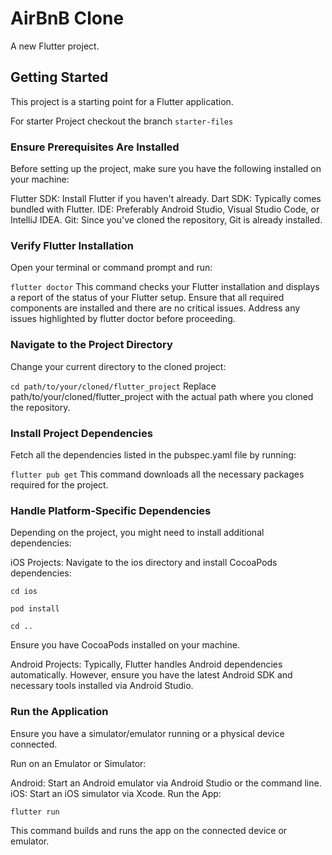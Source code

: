 # AirBnB Clone

A new Flutter project.

## Getting Started

This project is a starting point for a Flutter application.


For starter Project checkout the branch
```starter-files```

### Ensure Prerequisites Are Installed
Before setting up the project, make sure you have the following installed on your machine:

Flutter SDK: Install Flutter if you haven't already.
Dart SDK: Typically comes bundled with Flutter.
IDE: Preferably Android Studio, Visual Studio Code, or IntelliJ IDEA.
Git: Since you've cloned the repository, Git is already installed.
### Verify Flutter Installation
Open your terminal or command prompt and run:

```flutter doctor```
This command checks your Flutter installation and displays a report of the status of your Flutter setup. Ensure that all required components are installed and there are no critical issues. Address any issues highlighted by flutter doctor before proceeding.

### Navigate to the Project Directory
Change your current directory to the cloned project:

```cd path/to/your/cloned/flutter_project```
Replace path/to/your/cloned/flutter_project with the actual path where you cloned the repository.

### Install Project Dependencies
Fetch all the dependencies listed in the pubspec.yaml file by running:

```flutter pub get```
This command downloads all the necessary packages required for the project.

### Handle Platform-Specific Dependencies
Depending on the project, you might need to install additional dependencies:

iOS Projects: Navigate to the ios directory and install CocoaPods dependencies:

```cd ios```

```pod install```

```cd ..```

Ensure you have CocoaPods installed on your machine.

Android Projects: Typically, Flutter handles Android dependencies automatically. However, ensure you have the latest Android SDK and necessary tools installed via Android Studio.

### Run the Application
Ensure you have a simulator/emulator running or a physical device connected.

Run on an Emulator or Simulator:

Android: Start an Android emulator via Android Studio or the command line.
iOS: Start an iOS simulator via Xcode.
Run the App:

```flutter run```

This command builds and runs the app on the connected device or emulator.